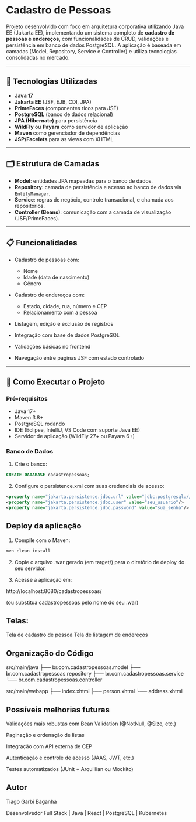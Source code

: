 # Cadastro de Pessoas

Projeto desenvolvido com foco em arquitetura corporativa utilizando Java EE (Jakarta EE), implementando um sistema completo de **cadastro de pessoas e endereços**, com funcionalidades de CRUD, validações e persistência em banco de dados PostgreSQL. A aplicação é baseada em camadas (Model, Repository, Service e Controller) e utiliza tecnologias consolidadas no mercado.

---

## 🧩 Tecnologias Utilizadas

-   **Java 17**
-   **Jakarta EE** (JSF, EJB, CDI, JPA)
-   **PrimeFaces** (componentes ricos para JSF)
-   **PostgreSQL** (banco de dados relacional)
-   **JPA (Hibernate)** para persistência
-   **WildFly** ou **Payara** como servidor de aplicação
-   **Maven** como gerenciador de dependências
-   **JSP/Facelets** para as views com XHTML

---

## 🗂️ Estrutura de Camadas

-   **Model**: entidades JPA mapeadas para o banco de dados.
-   **Repository**: camada de persistência e acesso ao banco de dados via `EntityManager`.
-   **Service**: regras de negócio, controle transacional, e chamada aos repositórios.
-   **Controller (Beans)**: comunicação com a camada de visualização (JSF/PrimeFaces).

---

## 📋 Funcionalidades

-   Cadastro de pessoas com:

    -   Nome
    -   Idade (data de nascimento)
    -   Gênero

-   Cadastro de endereços com:

    -   Estado, cidade, rua, número e CEP
    -   Relacionamento com a pessoa

-   Listagem, edição e exclusão de registros
-   Integração com base de dados PostgreSQL
-   Validações básicas no frontend
-   Navegação entre páginas JSF com estado controlado

---

## 🚀 Como Executar o Projeto

### Pré-requisitos

-   Java 17+
-   Maven 3.8+
-   PostgreSQL rodando
-   IDE (Eclipse, IntelliJ, VS Code com suporte Java EE)
-   Servidor de aplicação (WildFly 27+ ou Payara 6+)

### Banco de Dados

1. Crie o banco:

```sql
CREATE DATABASE cadastropessoas;
```

2. Configure o persistence.xml com suas credenciais de acesso:

```xml
<property name="jakarta.persistence.jdbc.url" value="jdbc:postgresql://localhost:5432/cadastropessoas"/>
<property name="jakarta.persistence.jdbc.user" value="seu_usuario"/>
<property name="jakarta.persistence.jdbc.password" value="sua_senha"/>
```

## Deploy da aplicação

1. Compile com o Maven:

```bash
mvn clean install
```

2. Copie o arquivo .war gerado (em target/) para o diretório de deploy do seu servidor.

3. Acesse a aplicação em:

http://localhost:8080/cadastropessoas/

(ou substitua cadastropessoas pelo nome do seu .war)

## Telas:

Tela de cadastro de pessoa
Tela de listagem de endereços

## Organização do Código

src/main/java
├── br.com.cadastropessoas.model
├── br.com.cadastropessoas.repository
├── br.com.cadastropessoas.service
└── br.com.cadastropessoas.controller

src/main/webapp
├── index.xhtml
├── person.xhtml
└── address.xhtml

## Possíveis melhorias futuras

Validações mais robustas com Bean Validation (@NotNull, @Size, etc.)

Paginação e ordenação de listas

Integração com API externa de CEP

Autenticação e controle de acesso (JAAS, JWT, etc.)

Testes automatizados (JUnit + Arquillian ou Mockito)

## Autor

Tiago Garbi Baganha

Desenvolvedor Full Stack | Java | React | PostgreSQL | Kubernetes
